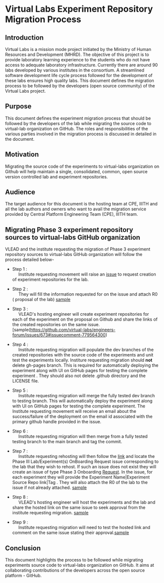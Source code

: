 # Virtual Labs Experiment Repository Migration Process

## Introduction
  Virtual Labs is a mission mode project initiated by the
  Ministry of Human Resources and Development (MHRD). The
  objective of this project is to provide laboratory
  learning experience to the students who do not have access
  to adequate laboratory infrastructure. Currently there are
  around 90 labs developed by various institutes in the
  consortium.  A streamlined software development life cycle
  process followed for the development of these labs ensures
  high quality labs. This document defines the migration
  process to be followed by the developers (open source
  community) of the Virtual Labs project.

## Purpose
  This document defines the experiment migration process 
  that should be followed by the developers of the lab while
  migrating the source code to virtual-lab organization on GitHub.
  The roles and responsibilities of the various parties
  involved in the migration process is discussed in
  detailed in the document.
  
## Motivation
   Migrating the source code of the experiments to virtual-labs 
   organization on Github will help maintain a single, consolidated, 
   common, open source version controlled lab and experiment
   repositories.
   
## Audience
  The target audience for this document is the hosting team
  at CPE, IIITH and all the lab authors and owners who want
  to avail the migration service provided by Central Platform
  Engineering Team (CPE), IIITH team.
  

## Migrating Phase 3 experiment repository sources to virtual-labs GitHub organization 

   VLEAD and the institute requesting the migration of Phase
   3 experiment repository sources to virtual-labs 
   GitHub organization will follow the process detailed below- 
   
  - Step 1 : </br>
      &nbsp;&nbsp;&nbsp;&nbsp; Institute requesting movement will raise an [issue](https://github.com/virtual-labs/engineers-forum/issues/new?assignees=&labels=Phase-3%2C+create+experiment+repos&template=experiment-repository-creation-request.md&title=Experiment+Repository+Creation+Request+for+%3Cfill+the+lab+name+here%3E) to request creation of experiment repositories for the lab. 
  - Step 2 :</br>
      &nbsp;&nbsp;&nbsp;&nbsp; They will fill the information requested for on the issue and attach R0 ( proposal of the lab) [sample](https://github.com/virtual-labs/engineers-forum/issues/673)

  - Step 3 :</br>
      &nbsp;&nbsp;&nbsp;&nbsp; VLEAD's hosting engineer will create experiment repositories for each of the experiment on the proposal on Github and share the links of the created repositories on the same issue. [sample(https://github.com/virtual-labs/engineers-forum/issues/673#issuecomment-779564300)

  - Step 4 :</br>
      &nbsp;&nbsp;&nbsp;&nbsp; Institute requesting migration will populate the dev branches of the created repositories with the source code of the experiments and unit test the experiments locally. Institure requesting migration should **not** delete gh-pages branch. This is required for automatically deploying the experiment along with UI on GitHub pages for testing the complete experiment . They should also not delete .github directory and the LICENSE file. 
              
  - Step 5 :</br>
      &nbsp;&nbsp;&nbsp;&nbsp; Institute requesting migration will merge the fully tested dev branch to testing branch. This will automatically deploy the experiment along with UI on GitHub pages for testing the complete experiment. The Institute requesting movement will receive an email about the success/failure of the deployment on the email id associated with the primary github handle provided in the issue.  
              
  - Step 6 :</br>
      &nbsp;&nbsp;&nbsp;&nbsp; Institute requesting migration will then merge  from a fully tested testing branch to the main branch and tag the commit. 
               
  - Step 7 :</br>
      &nbsp;&nbsp;&nbsp;&nbsp; Institute requesting rehosting will then follow the [link](https://github.com/virtual-labs/engineers-forum/issues) and locate the Phase III Lab/Experiment(s) OnBoarding Request issue corresponding to the lab that they  wish to rehost.  If such an issue does not exist they will create an issue of type Phase 3 Onboarding [Request](https://github.com/virtual-labs/engineers-forum/issues/new/choose). In the issue, for each experiment they will provide the Experiment Name|Experiment Source Repo link|Tag . They will also attach the R0 of the lab to the issue if not already attached. [sample](https://github.com/virtual-labs/engineers-forum/issues/671#issue-807196760)
              
  - Step 8 :</br>
      &nbsp;&nbsp;&nbsp;&nbsp; VLEAD's hosting engineer will host the experiments and the lab and share the hosted link on the same issue to seek approval from the institute requesting migration. [sample](https://github.com/virtual-labs/engineers-forum/issues/671#issuecomment-778174806)

  - Step 9 :</br>
      &nbsp;&nbsp;&nbsp;&nbsp; Institute requesting migration  will need to test the hosted link and comment on the same issue stating their approval.[sample](https://github.com/virtual-labs/engineers-forum/issues/671#issuecomment-778738228)


## Conclusion 
  This document highlights the process to be followed while migrating experiments source code to virtual-labs organization on GitHub. It aims at collaborating contributions of the developers across the open source platform - GitHub.

